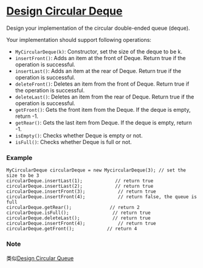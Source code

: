 # [Design Circular Deque](https://leetcode.com/problems/design-circular-deque/description/)

Design your implementation of the circular double-ended queue \(deque\).

Your implementation should support following operations:

* `MyCircularDeque(k)`: Constructor, set the size of the deque to be k.
* `insertFront()`: Adds an item at the front of Deque. Return true if the operation is successful.
* `insertLast()`: Adds an item at the rear of Deque. Return true if the operation is successful.
* `deleteFront()`: Deletes an item from the front of Deque. Return true if the operation is successful.
* `deleteLast()`: Deletes an item from the rear of Deque. Return true if the operation is successful.
* `getFront()`: Gets the front item from the Deque. If the deque is empty, return -1.
* `getRear()`: Gets the last item from Deque. If the deque is empty, return -1.
* `isEmpty()`: Checks whether Deque is empty or not. 
* `isFull()`: Checks whether Deque is full or not.

### **Example**

```
MyCircularDeque circularDeque = new MycircularDeque(3); // set the size to be 3
circularDeque.insertLast(1);            // return true
circularDeque.insertLast(2);            // return true
circularDeque.insertFront(3);            // return true
circularDeque.insertFront(4);            // return false, the queue is full
circularDeque.getRear();              // return 2
circularDeque.isFull();                // return true
circularDeque.deleteLast();            // return true
circularDeque.insertFront(4);            // return true
circularDeque.getFront();            // return 4
```

### Note

类似[Design Circular Queue](/data-structure/queue/design-circular-queue.md)

